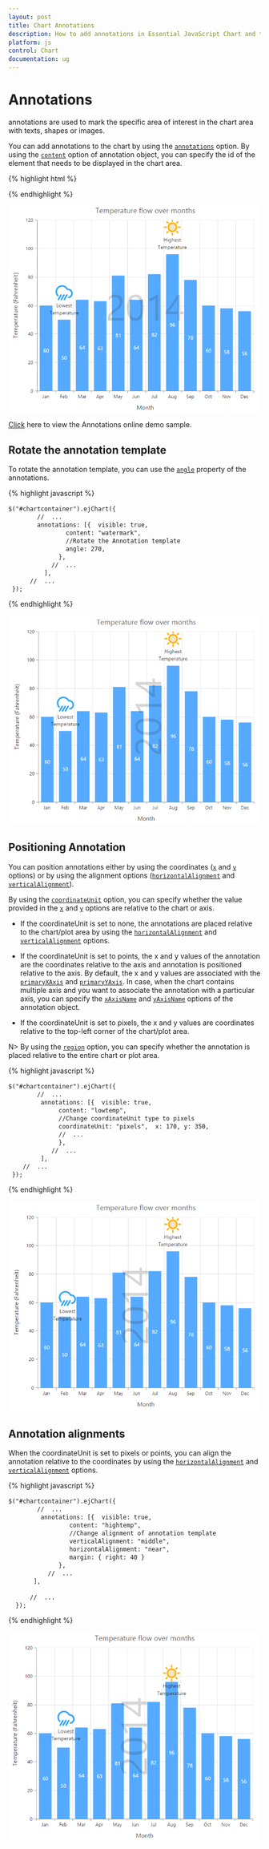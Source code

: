 ```yaml
---
layout: post
title: Chart Annotations 
description: How to add annotations in Essential JavaScript Chart and the different options available to customize its position. 
platform: js
control: Chart
documentation: ug
---
```


# Annotations

annotations are used to mark the specific area of interest in the chart area with texts, shapes or images. 

You can add annotations to the chart by using the [`annotations`](../api/ejchart#members:annotations) option. By using the [`content`](../api/ejchart#members:annotations-content) option of annotation object, you can specify the id of the element that needs to be displayed in the chart area.

{% highlight html %}

<body>
  <div id="chartcontainer"></div> 
              
  <div id= "watermark" style="font-size:100px; display:none">2014</div>
  <script>
   $("#chartcontainer").ejChart({

            //  ...
            annotations: [
                //Add Annotation content here
	              { visible: true, content: "watermark", opacity: 0.2, region: "series" }
                //  ...
           ],             
        //  ...
   });
  </script>
</body>


{% endhighlight %}


![](/js/Chart/Annotations_images/Annotations_img1.png)


[Click](http://js.syncfusion.com/demos/web/#!/azure/chart/chartcustomization/annotations) here to view the Annotations online demo sample.


## Rotate the annotation template

To rotate the annotation template, you can use the [`angle`](../api/ejchart#members:annotations-angle) property of the annotations. 

{% highlight javascript %}


    $("#chartcontainer").ejChart({
            //  ...
            annotations: [{  visible: true, 
                    content: "watermark", 
                    //Rotate the Annotation template
                    angle: 270,
                  },
                //  ...
              ],             
          //  ...
     });


{% endhighlight %}


![](/js/Chart/Annotations_images/Annotations_img2.png)

## Positioning Annotation

You can position annotations either by using the coordinates ([`x`](../api/ejchart#members:annotations-x) and [`y`](../api/ejchart#members:annotations-y) options) or by using the alignment options ([`horizontalAlignment`](../api/ejchart#members:annotations-horizontalalignment) and [`verticalAlignment`](../api/ejchart#members:annotations-verticalalignment)).

By using the [`coordinateUnit`](../api/ejchart#members:annotations-coordinateunit) option, you can specify whether the value provided in the [`x`](../api/ejchart#members:annotations-x) and [`y`](../api/ejchart#members:annotations-y) options are relative to the chart or axis.

* If the coordinateUnit is set to none, the annotations are placed relative to the chart/plot area by using the [`horizontalAlignment`](../api/ejchart#members:annotations-horizontalalignment) and [`verticalAlignment`](../api/ejchart#members:annotations-verticalalignment) options.

* If the coordinateUnit is set to points, the x and y values of the annotation are the coordinates relative to the axis and annotation is positioned relative to the axis. By default, the x and y values are associated with the [`primaryXAxis`](../api/ejchart#members:annotations-primaryxaxis) and [`primaryYAxis`](../api/ejchart#members:annotations-primaryyaxis). In case, when the chart contains multiple axis and you want to associate the annotation with a particular axis, you can specify the [`xAxisName`](../api/ejchart#members:annotations-xaxisname) and [`yAxisName`](../api/ejchart#members:annotations-yaxisname) options of the annotation object.

* If the coordinateUnit is set to pixels, the x and y values are coordinates relative to the top-left corner of the chart/plot area.   

N> By using the [`region`](../api/ejchart#members:annotations-region) option, you can specify whether the annotation is placed relative to the entire chart or plot area.

{% highlight javascript %}


    $("#chartcontainer").ejChart({
            //  ...
             annotations: [{  visible: true, 
                  content: "lowtemp", 
                  //Change coordinateUnit type to pixels
                  coordinateUnit: "pixels",  x: 170, y: 350,   
                  //  ...
                  },
                //  ...
             ],  
        //  ...
     });


{% endhighlight %}


![](/js/Chart/Annotations_images/Annotations_img3.png)


## Annotation alignments

When the coordinateUnit is set to pixels or points, you can align the annotation relative to the coordinates by using the [`horizontalAlignment`](../api/ejchart#members:annotations-horizontalalignment) and [`verticalAlignment`](../api/ejchart#members:annotations-verticalalignment) options. 

{% highlight javascript %}


    $("#chartcontainer").ejChart({
            //  ...
             annotations: [{  visible: true, 
                     content: "hightemp", 
                     //Change alignment of annotation template
                     verticalAlignment: "middle",
                     horizontalAlignment: "near",
                     margin: { right: 40 }                          
                  },                                
               //  ...
           ],             

          //  ...
      });


{% endhighlight %}


![](/js/Chart/Annotations_images/Annotations_img4.png)
